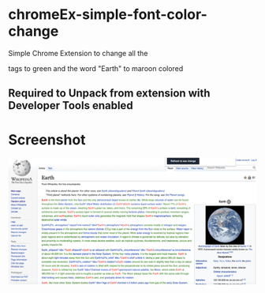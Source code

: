 # chromeEx-simple-font-color-change
 Simple Chrome Extension to change all the <p> tags to green and the word "Earth" to maroon colored


## Required to Unpack from extension with Developer Tools enabled

# Screenshot
![main](https://github.com/nsyafi09/chrome-ex-text-color-change/blob/main/screenshots/ss1.png)
